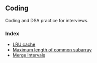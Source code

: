 ## Coding

Coding and DSA practice for interviews.

### Index

* [LRU cache](/coding/lru-cache)
* [Maximum length of common subarray](/coding/maximum-length-of-common-subarray)
* [Merge Intervals](/coding/merge-intervals)